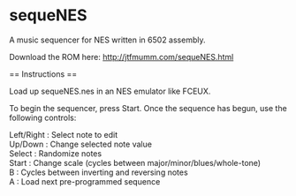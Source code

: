 sequeNES
========

A music sequencer for NES written in 6502 assembly.

Download the ROM here: http://jtfmumm.com/sequeNES.html

== Instructions ==

Load up sequeNES.nes in an NES emulator like FCEUX.  

To begin the sequencer, press Start.  Once the sequence has begun, use the following controls:

Left/Right : Select note to edit  
Up/Down    : Change selected note value  
Select     : Randomize notes  
Start	   : Change scale (cycles between major/minor/blues/whole-tone)  
B	   : Cycles between inverting and reversing notes  
A	   : Load next pre-programmed sequence  
